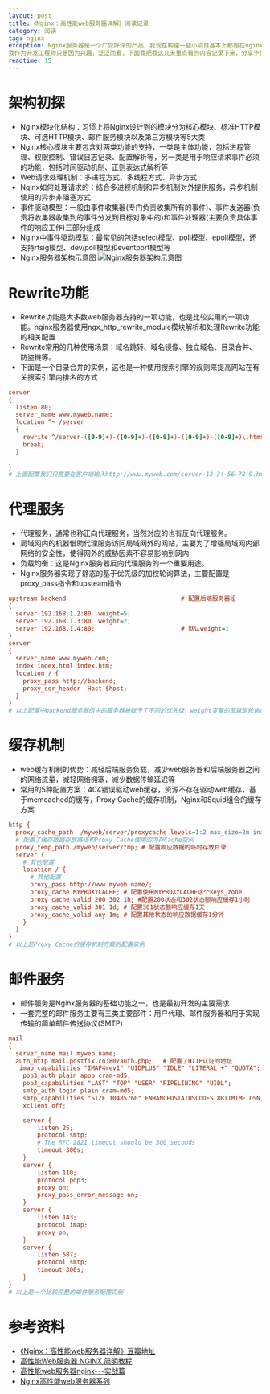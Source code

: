 ```yaml
---
layout: post
title: 《Nginx：高性能web服务器详解》阅读记录
category: 阅读
tag: nginx
exception: Nginx服务器是一个广受好评的产品，我现在构建一些小项目基本上都跑在nginx上。这本书应该是属于运维人员必读的书列，
我作为开发工程师只是因为兴趣，泛泛而看，下面我把我这几天重点看的内容记录下来，分享予你。
readtime: 15
---
```


# 架构初探
* Nginx模块化结构：习惯上将Nginx设计到的模块分为核心模块、标准HTTP模块、可选HTTP模块、邮件服务模块以及第三方模块等5大类
* Nginx核心模块主要包含对两类功能的支持，一类是主体功能，包括进程管理、权限控制、错误日志记录、配置解析等，另一类是用于响应请求事件必须的功能，包括时间驱动机制、正则表达式解析等
* Web请求处理机制：多进程方式、多线程方式、异步方式
* Nginx如何处理请求的：结合多进程机制和异步机制对外提供服务，异步机制使用的异步非阻塞方式
* 事件驱动模型：一般由事件收集器(专门负责收集所有的事件)、事件发送器(负责将收集器收集到的事件分发到目标对象中的)和事件处理器(主要负责具体事件的响应工作)三部分组成
* Nginx中事件驱动模型：最常见的包括select模型、poll模型、epoll模型，还支持rtsig模型、dev/poll模型和eventport模型等
* Nginx服务器架构示意图
![Nginx服务器架构示意图](http://yzsunlei.b0.upaiyun.com/201711/20171125194531.png)

# Rewrite功能
* Rewrite功能是大多数web服务器支持的一项功能，也是比较实用的一项功能。nginx服务器使用ngx_http_rewrite_module模块解析和处理Rewrite功能的相关配置
* Rewrite常用的几种使用场景：域名跳转、域名镜像、独立域名、目录合并、防盗链等。
* 下面是一个目录合并的实例，这也是一种使用搜索引擎的规则来提高网站在有关搜索引擎内排名的方式
```ini
server
{
  listen 80;
  server_name www.myweb.name;
  location ^~ /server
  {
    rewrite ^/server-([0-9]+)-([0-9]+)-([0-9]+)-([0-9]+)-([0-9]+)\.htm$ /server/$1/$2/$3/$4/$5.html last;
    break;
  }
 
}
# 上面配置我们只需要在客户端输入http://www.myweb.com/server-12-34-56-78-9.html就可以访问到服务器上[root]/server/12/34/56/78/9.htm文件了
```

# 代理服务
* 代理服务，通常也称正向代理服务，当然对应的也有反向代理服务。
* 局域网内的机器借助代理服务访问局域网外的网站，主要为了增强局域网内部网络的安全性，使得网外的威胁因素不容易影响到网内
* 负载均衡：这是Nginx服务器反向代理服务的一个重要用途。
* Nginx服务器实现了静态的基于优先级的加权轮询算法，主要配置是proxy_pass指令和upsteam指令
```ini
upstream backend                                # 配置后端服务器组
{
  server 192.168.1.2:80  weight=5;
  server 192.168.1.3:80  weight=2;
  server 192.168.1.4:80;                        # 默认weight=1
}
server
{
  server_name www.myweb.com;
  index index.html index.htm;
  location / {
    proxy_pass http://backend;
    proxy_ser_header  Host $host;
  }
}
# 以上配置中backend服务器组中的服务器被赋予了不同的优先级，weight变量的值就是轮询策略中的“权值”
```

# 缓存机制
* web缓存机制的优势：减轻后端服务负载，减少web服务器和后端服务器之间的网络流量，减轻网络拥塞，减少数据传输延迟等
* 常用的5种配置方案：404错误驱动web缓存，资源不存在驱动web缓存，基于memcached的缓存，Proxy Cache的缓存机制，Nginx和Squid组合的缓存方案
```ini
http {
  proxy_cache_path  /myweb/server/proxycache levels=1:2 max_size=2m inactive=5m loader_sleep=1m; keys_zone=MYPROXYCACHE:10m
  # 配置了缓存数据存放路径和Proxy Cache使用的内存Cache空间
  proxy_temp_path /myweb/server/tmp; # 配置响应数据的临时存放目录
  server {
    # 其他配置
    location / {
      # 其他配置
      proxy_pass http://www.myweb.name/;
      proxy_cache MYPROXYCACHE; # 配置使用MYPROXYCACHE这个keys_zone
      proxy_cache_valid 200 302 1h; #配置200状态和302状态额响应缓存1小时
      proxy_cache_valid 301 1d; # 配置301状态额响应缓存1天
      proxy_cache_valid any 1m; # 配置其他状态的响应数据缓存1分钟
    }
  }
}
# 以上是Proxy Cache的缓存机制方案的配置实例
```

# 邮件服务
* 邮件服务是Nginx服务器的基础功能之一，也是最初开发的主要需求
* 一套完整的邮件服务主要有三类主要部件：用户代理、邮件服务器和用于实现传输的简单邮件传送协议(SMTP)
```ini
mail 
{
  server_name mail.myweb.name;
  auth_http mail.postfix.cn:80/auth.php;   # 配置了HTTP认证的地址
   imap_capabilities "IMAP4rev1" "UIDPLUS" "IDLE" "LITERAL +" "QUOTA";
    pop3_auth plain apop cram-md5;
    pop3_capabilities "LAST" "TOP" "USER" "PIPELINING" "UIDL";
    smtp_auth login plain cram-md5;
    smtp_capabilities "SIZE 10485760" ENHANCEDSTATUSCODES 8BITMIME DSN;
    xclient off;

    server {
        listen 25;
        protocol smtp;
        # The RFC 2821 timeout should be 300 seconds
        timeout 300s;
    }
    server {
        listen 110;
        protocol pop3;
        proxy on;
        proxy_pass_error_message on;
    }
    server {
        listen 143;
        protocol imap;
        proxy on;
    }
    server {
        listen 587;
        protocol smtp;
        timeout 300s;
    }
}
# 以上是一个比较完整的邮件服务配置实例
```

# 参考资料
* [《Nginx：高性能web服务器详解》豆瓣地址](https://book.douban.com/subject/25773187/)
* [高性能Web服务器 NGINX 简明教程 ](http://www.imooc.com/article/18416?block_id=tuijian_wz)
* [高性能web服务器nginx---实战篇](http://blog.51cto.com/masters/1597131)
* [Nginx高性能web服务器系列](http://blog.51cto.com/liangey/1631402)